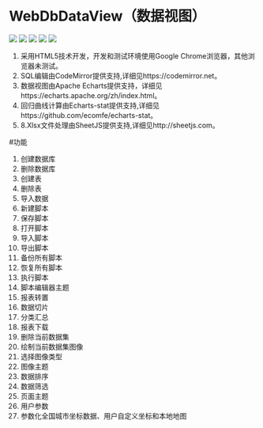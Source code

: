 # WebDbDataView（数据视图）
<div style="background-image: url('https://repository-images.githubusercontent.com/280654590/7a4ee380-ca7b-11ea-85fe-72ff2ef8ada9')">
<img src="https://images.gitee.com/uploads/images/2020/0910/191716_0b2536b3_7951851.png">
<img src="https://images.gitee.com/uploads/images/2020/0910/191750_d537322e_7951851.png">
<img src="https://images.gitee.com/uploads/images/2020/0910/191816_0bf5ed54_7951851.png">
<img src="https://images.gitee.com/uploads/images/2020/0910/191844_8e3d1abf_7951851.png">
<img src="https://images.gitee.com/uploads/images/2020/0910/192009_83133c02_7951851.png">
</div>


1. 采用HTML5技术开发，开发和测试环境使用Google Chrome浏览器，其他浏览器未测试。
2. SQL编辑由CodeMirror提供支持,详细见https://codemirror.net。
3. 数据视图由Apache Echarts提供支持，详细见https://echarts.apache.org/zh/index.html。
4. 回归曲线计算由Echarts-stat提供支持,详细见https://github.com/ecomfe/echarts-stat。
5. 8.Xlsx文件处理由SheetJS提供支持,详细见http://sheetjs.com。



#功能
1. 创建数据库
2. 删除数据库
3. 创建表
4. 删除表
5. 导入数据
6. 新建脚本
7. 保存脚本
8. 打开脚本
9. 导入脚本
10. 导出脚本
11. 备份所有脚本
12. 恢复所有脚本
13. 执行脚本
14. 脚本编辑器主题
15. 报表转置
16. 数据切片
17. 分类汇总
18. 报表下载
19. 删除当前数据集
20. 绘制当前数据集图像
21. 选择图像类型
23. 图像主题
24. 数据排序
25. 数据筛选
26. 页面主题
27. 用户参数
28. 参数化全国城市坐标数据、用户自定义坐标和本地地图



